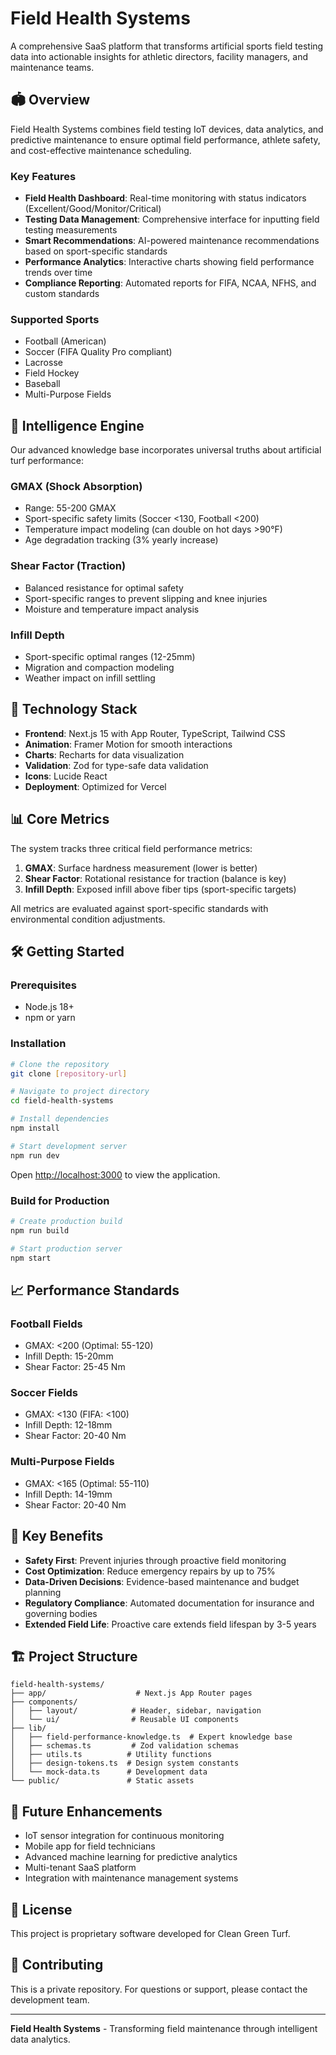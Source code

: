 # Field Health Systems

A comprehensive SaaS platform that transforms artificial sports field testing data into actionable insights for athletic directors, facility managers, and maintenance teams.

## 🏟️ Overview

Field Health Systems combines field testing IoT devices, data analytics, and predictive maintenance to ensure optimal field performance, athlete safety, and cost-effective maintenance scheduling.

### Key Features

- **Field Health Dashboard**: Real-time monitoring with status indicators (Excellent/Good/Monitor/Critical)
- **Testing Data Management**: Comprehensive interface for inputting field testing measurements
- **Smart Recommendations**: AI-powered maintenance recommendations based on sport-specific standards
- **Performance Analytics**: Interactive charts showing field performance trends over time
- **Compliance Reporting**: Automated reports for FIFA, NCAA, NFHS, and custom standards

### Supported Sports

- Football (American)
- Soccer (FIFA Quality Pro compliant)
- Lacrosse
- Field Hockey
- Baseball
- Multi-Purpose Fields

## 🧠 Intelligence Engine

Our advanced knowledge base incorporates universal truths about artificial turf performance:

### GMAX (Shock Absorption)
- Range: 55-200 GMAX
- Sport-specific safety limits (Soccer <130, Football <200)
- Temperature impact modeling (can double on hot days >90°F)
- Age degradation tracking (3% yearly increase)

### Shear Factor (Traction)
- Balanced resistance for optimal safety
- Sport-specific ranges to prevent slipping and knee injuries
- Moisture and temperature impact analysis

### Infill Depth
- Sport-specific optimal ranges (12-25mm)
- Migration and compaction modeling
- Weather impact on infill settling

## 🚀 Technology Stack

- **Frontend**: Next.js 15 with App Router, TypeScript, Tailwind CSS
- **Animation**: Framer Motion for smooth interactions
- **Charts**: Recharts for data visualization
- **Validation**: Zod for type-safe data validation
- **Icons**: Lucide React
- **Deployment**: Optimized for Vercel

## 📊 Core Metrics

The system tracks three critical field performance metrics:

1. **GMAX**: Surface hardness measurement (lower is better)
2. **Shear Factor**: Rotational resistance for traction (balance is key)
3. **Infill Depth**: Exposed infill above fiber tips (sport-specific targets)

All metrics are evaluated against sport-specific standards with environmental condition adjustments.

## 🛠️ Getting Started

### Prerequisites

- Node.js 18+ 
- npm or yarn

### Installation

```bash
# Clone the repository
git clone [repository-url]

# Navigate to project directory
cd field-health-systems

# Install dependencies
npm install

# Start development server
npm run dev
```

Open [http://localhost:3000](http://localhost:3000) to view the application.

### Build for Production

```bash
# Create production build
npm run build

# Start production server
npm start
```

## 📈 Performance Standards

### Football Fields
- GMAX: <200 (Optimal: 55-120)
- Infill Depth: 15-20mm
- Shear Factor: 25-45 Nm

### Soccer Fields
- GMAX: <130 (FIFA: <100)
- Infill Depth: 12-18mm  
- Shear Factor: 20-40 Nm

### Multi-Purpose Fields
- GMAX: <165 (Optimal: 55-110)
- Infill Depth: 14-19mm
- Shear Factor: 20-40 Nm

## 🎯 Key Benefits

- **Safety First**: Prevent injuries through proactive field monitoring
- **Cost Optimization**: Reduce emergency repairs by up to 75%
- **Data-Driven Decisions**: Evidence-based maintenance and budget planning
- **Regulatory Compliance**: Automated documentation for insurance and governing bodies
- **Extended Field Life**: Proactive care extends field lifespan by 3-5 years

## 🏗️ Project Structure

```
field-health-systems/
├── app/                    # Next.js App Router pages
├── components/            
│   ├── layout/            # Header, sidebar, navigation
│   └── ui/                # Reusable UI components
├── lib/
│   ├── field-performance-knowledge.ts  # Expert knowledge base
│   ├── schemas.ts         # Zod validation schemas
│   ├── utils.ts          # Utility functions
│   ├── design-tokens.ts  # Design system constants
│   └── mock-data.ts      # Development data
└── public/               # Static assets
```

## 🔮 Future Enhancements

- IoT sensor integration for continuous monitoring
- Mobile app for field technicians
- Advanced machine learning for predictive analytics
- Multi-tenant SaaS platform
- Integration with maintenance management systems

## 📄 License

This project is proprietary software developed for Clean Green Turf.

## 🤝 Contributing

This is a private repository. For questions or support, please contact the development team.

---

**Field Health Systems** - Transforming field maintenance through intelligent data analytics.
